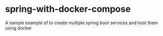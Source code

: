 # spring-with-docker-compose
A sample example of to create multiple spring boot services and host them using docker
